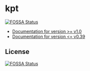 # kpt
[![FOSSA Status](https://app.fossa.com/api/projects/git%2Bgithub.com%2Ffrankfarzan%2Fkpt.svg?type=shield)](https://app.fossa.com/projects/git%2Bgithub.com%2Ffrankfarzan%2Fkpt?ref=badge_shield)


- [Documentation for version >= v1.0](https://kpt.dev/)
- [Documentation for version <= v0.39](https://googlecontainertools.github.io/kpt/)


## License
[![FOSSA Status](https://app.fossa.com/api/projects/git%2Bgithub.com%2Ffrankfarzan%2Fkpt.svg?type=large)](https://app.fossa.com/projects/git%2Bgithub.com%2Ffrankfarzan%2Fkpt?ref=badge_large)